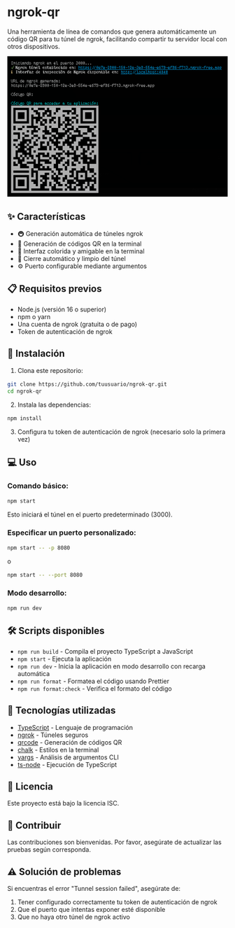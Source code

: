 # ngrok-qr

Una herramienta de línea de comandos que genera automáticamente un código QR para tu túnel de ngrok, facilitando compartir tu servidor local con otros dispositivos.

![Demo de ngrok-qr](./ngrok_qr.png)

## ✨ Características

- 🚇 Generación automática de túneles ngrok
- 📱 Generación de códigos QR en la terminal
- 🎨 Interfaz colorida y amigable en la terminal
- 🔄 Cierre automático y limpio del túnel
- ⚙️ Puerto configurable mediante argumentos

## 📋 Requisitos previos

- Node.js (versión 16 o superior)
- npm o yarn
- Una cuenta de ngrok (gratuita o de pago)
- Token de autenticación de ngrok

## 🚀 Instalación

1. Clona este repositorio:

```bash
git clone https://github.com/tuusuario/ngrok-qr.git
cd ngrok-qr
```

2. Instala las dependencias:

```bash
npm install
```

3. Configura tu token de autenticación de ngrok (necesario solo la primera vez)

## 💻 Uso

### Comando básico:

```bash
npm start
```

Esto iniciará el túnel en el puerto predeterminado (3000).

### Especificar un puerto personalizado:

```bash
npm start -- -p 8080
```

o

```bash
npm start -- --port 8080
```

### Modo desarrollo:

```bash
npm run dev
```

## 🛠️ Scripts disponibles

- `npm run build` - Compila el proyecto TypeScript a JavaScript
- `npm start` - Ejecuta la aplicación
- `npm run dev` - Inicia la aplicación en modo desarrollo con recarga automática
- `npm run format` - Formatea el código usando Prettier
- `npm run format:check` - Verifica el formato del código

## 🔧 Tecnologías utilizadas

- [TypeScript](https://www.typescriptlang.org/) - Lenguaje de programación
- [ngrok](https://ngrok.com/) - Túneles seguros
- [qrcode](https://www.npmjs.com/package/qrcode) - Generación de códigos QR
- [chalk](https://www.npmjs.com/package/chalk) - Estilos en la terminal
- [yargs](https://www.npmjs.com/package/yargs) - Análisis de argumentos CLI
- [ts-node](https://www.npmjs.com/package/ts-node) - Ejecución de TypeScript

## 📝 Licencia

Este proyecto está bajo la licencia ISC.

## 🤝 Contribuir

Las contribuciones son bienvenidas. Por favor, asegúrate de actualizar las pruebas según corresponda.

## ⚠️ Solución de problemas

Si encuentras el error "Tunnel session failed", asegúrate de:

1. Tener configurado correctamente tu token de autenticación de ngrok
2. Que el puerto que intentas exponer esté disponible
3. Que no haya otro túnel de ngrok activo
